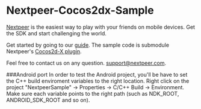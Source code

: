 # Nextpeer-Cocos2dx-Sample

[Nextpeer](http://nextpeer.com) is the easiest way to play with your friends on mobile devices. Get the SDK and start challenging the world.

Get started by going to our [guide](https://developers.nextpeer.com/docs/view/cocos2dx). The sample code is submodule Nextpeer's [Cocos2d-X plugin](https://github.com/Nextpeer/Nextpeer-Cocos2dx).

Feel free to contact us on any question. [support@nextpeer.com](mailto:support@nextpeer.com).


###Android port
In order to test the Android project, you'll be have to set the C++ build enviroment variables to the right location.
Right click on the project "NextpeerSample" -> Properties -> C/C++ Build -> Environment. Make sure each variable points to the right path (such as NDK_ROOT, ANDROID_SDK_ROOT and so on).
